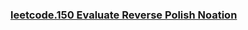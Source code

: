 ### [leetcode.150 Evaluate Reverse Polish Noation](https://github.com/lulukdog/leetcode-Python/blob/master/Stack/Evaluate%20Reverse%20Polish%20Notation.py)
